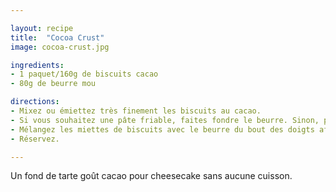 ```yaml
---

layout: recipe
title:  "Cocoa Crust"
image: cocoa-crust.jpg

ingredients:
- 1 paquet/160g de biscuits cacao
- 80g de beurre mou

directions:
- Mixez ou émiettez très finement les biscuits au cacao.
- Si vous souhaitez une pâte friable, faites fondre le beurre. Sinon, pour une pâte plus élastique, travaillez le beurre mou en pommade.
- Mélangez les miettes de biscuits avec le beurre du bout des doigts afin d’obtenir une pâte sablée.
- Réservez.

---
```


Un fond de tarte goût cacao pour cheesecake sans aucune cuisson.